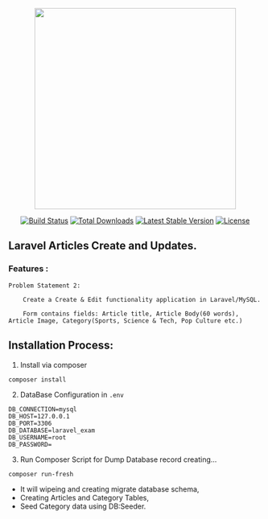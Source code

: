 <p align="center"><a href="https://laravel.com" target="_blank"><img src="https://raw.githubusercontent.com/laravel/art/master/logo-lockup/5%20SVG/2%20CMYK/1%20Full%20Color/laravel-logolockup-cmyk-red.svg" width="400"></a></p>

<p align="center">
<a href="https://travis-ci.org/laravel/framework"><img src="https://travis-ci.org/laravel/framework.svg" alt="Build Status"></a>
<a href="https://packagist.org/packages/laravel/framework"><img src="https://img.shields.io/packagist/dt/laravel/framework" alt="Total Downloads"></a>
<a href="https://packagist.org/packages/laravel/framework"><img src="https://img.shields.io/packagist/v/laravel/framework" alt="Latest Stable Version"></a>
<a href="https://packagist.org/packages/laravel/framework"><img src="https://img.shields.io/packagist/l/laravel/framework" alt="License"></a>
</p>

## Laravel Articles Create and Updates.



### Features : 
```
Problem Statement 2:

    Create a Create & Edit functionality application in Laravel/MySQL.

    Form contains fields: Article title, Article Body(60 words), Article Image, Category(Sports, Science & Tech, Pop Culture etc.)

```

## Installation Process: 

1. Install via composer
```
composer install 
```

2. DataBase Configuration in `.env`
```
DB_CONNECTION=mysql
DB_HOST=127.0.0.1
DB_PORT=3306
DB_DATABASE=laravel_exam
DB_USERNAME=root
DB_PASSWORD=
```

3. Run Composer Script for Dump Database record creating...

```
composer run-fresh
```
- It will wipeing and creating migrate database schema,
- Creating Articles and Category Tables,
- Seed Category data using DB:Seeder.
